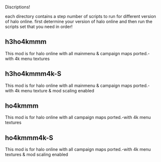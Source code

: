 
Discriptions!

each directory contains a step number of scripts to run for different version of halo online.
first determine your version of halo online and then run the scripts set that you need in order!

## h3ho4kmmm
This mod is for halo online with all mainmenu & campaign maps ported.-with 4k menu textures

## h3ho4kmmm4k-S
This mod is for halo online with all mainmenu & campaign maps ported.-with 4k menu texture & mod scaling enabled

## ho4kmmm
This mod is for halo online with all campaign maps ported.-with 4k menu textures

## ho4kmmm4k-S
This mod is for halo online with all campaign maps ported.-with 4k menu textures & mod scaling enabled
